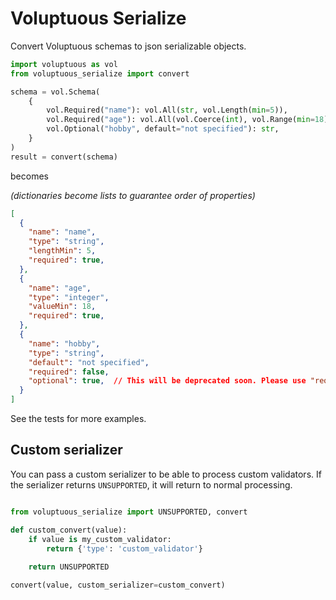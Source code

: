 # Voluptuous Serialize

Convert Voluptuous schemas to json serializable objects.

```python
import voluptuous as vol
from voluptuous_serialize import convert

schema = vol.Schema(
    {
        vol.Required("name"): vol.All(str, vol.Length(min=5)),
        vol.Required("age"): vol.All(vol.Coerce(int), vol.Range(min=18)),
        vol.Optional("hobby", default="not specified"): str,
    }
)
result = convert(schema)
```

becomes

_(dictionaries become lists to guarantee order of properties)_

```json
[
  {
    "name": "name",
    "type": "string",
    "lengthMin": 5,
    "required": true,
  },
  {
    "name": "age",
    "type": "integer",
    "valueMin": 18,
    "required": true,
  },
  {
    "name": "hobby",
    "type": "string",
    "default": "not specified",
    "required": false,
    "optional": true,  // This will be deprecated soon. Please use "required" key instead.
  }
]
```

See the tests for more examples.

## Custom serializer

You can pass a custom serializer to be able to process custom validators. If the serializer returns `UNSUPPORTED`, it will return to normal processing.

```python

from voluptuous_serialize import UNSUPPORTED, convert

def custom_convert(value):
    if value is my_custom_validator:
        return {'type': 'custom_validator'}
        
    return UNSUPPORTED

convert(value, custom_serializer=custom_convert)
```
